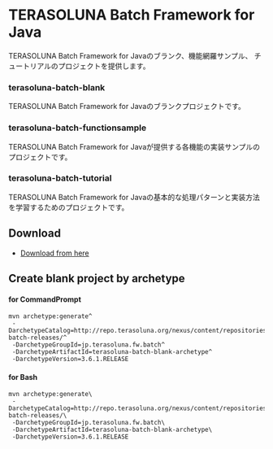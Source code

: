 # TERASOLUNA Batch Framework for Java

TERASOLUNA Batch Framework for Javaのブランク、機能網羅サンプル、
チュートリアルのプロジェクトを提供します。

### terasoluna-batch-blank
TERASOLUNA Batch Framework for Javaのブランクプロジェクトです。

### terasoluna-batch-functionsample
TERASOLUNA Batch Framework for Javaが提供する各機能の実装サンプルのプロジェクトです。

### terasoluna-batch-tutorial
TERASOLUNA Batch Framework for Javaの基本的な処理パターンと実装方法を学習するためのプロジェクトです。

## Download

* [Download from here](https://github.com/terasoluna-batch/terasoluna-sample/releases)

## Create blank project by archetype
#### for CommandPrompt

``` console
mvn archetype:generate^
 -DarchetypeCatalog=http://repo.terasoluna.org/nexus/content/repositories/terasoluna-batch-releases/^
 -DarchetypeGroupId=jp.terasoluna.fw.batch^
 -DarchetypeArtifactId=terasoluna-batch-blank-archetype^
 -DarchetypeVersion=3.6.1.RELEASE
```

#### for Bash

``` console
mvn archetype:generate\
 -DarchetypeCatalog=http://repo.terasoluna.org/nexus/content/repositories/terasoluna-batch-releases/\
 -DarchetypeGroupId=jp.terasoluna.fw.batch\
 -DarchetypeArtifactId=terasoluna-batch-blank-archetype\
 -DarchetypeVersion=3.6.1.RELEASE
```

